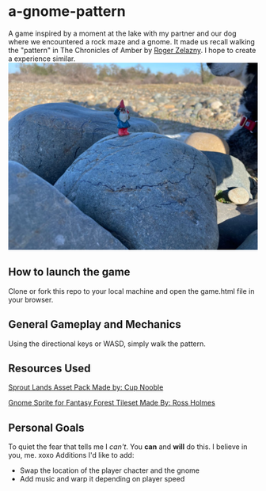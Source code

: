 # a-gnome-pattern

A game inspired by a moment at the lake with my partner and our dog where we encountered a rock maze and a gnome.
It made us recall walking the "pattern" in The Chronicles of Amber by [Roger Zelazny](https://en.wikipedia.org/wiki/Roger_Zelazny).
I hope to create a experience similar.
![The Gnome](PNhzARZQ.jpeg)
## How to launch the game
Clone or fork this repo to your local machine and open the game.html file in your browser. 

## General Gameplay and Mechanics
Using the directional keys or WASD, simply walk the pattern.

## Resources Used
[Sprout Lands Asset Pack Made by: Cup Nooble](https://cupnooble.itch.io/sprout-lands-asset-pack)

[Gnome Sprite for Fantasy Forest Tileset Made By: Ross Holmes](https://chromegnomes.itch.io/gnome-sprite-for-fantasy-forest-tileset)

## Personal Goals
To quiet the fear that tells me I *can't*. You **can** and **will** do this. I believe in you, me. xoxo 
Additions I'd like to add:
- Swap the location of the player chacter and the gnome
- Add music and warp it depending on player speed
